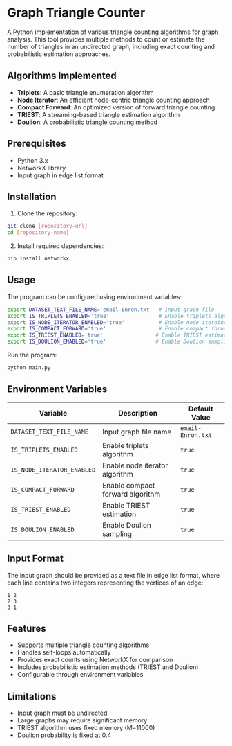 # Graph Triangle Counter

A Python implementation of various triangle counting algorithms for graph analysis. This tool provides multiple methods to count or estimate the number of triangles in an undirected graph, including exact counting and probabilistic estimation approaches.

## Algorithms Implemented

- **Triplets**: A basic triangle enumeration algorithm
- **Node Iterator**: An efficient node-centric triangle counting approach
- **Compact Forward**: An optimized version of forward triangle counting
- **TRIEST**: A streaming-based triangle estimation algorithm
- **Doulion**: A probabilistic triangle counting method

## Prerequisites

- Python 3.x
- NetworkX library
- Input graph in edge list format

## Installation

1. Clone the repository:
```bash
git clone [repository-url]
cd [repository-name]
```

2. Install required dependencies:
```bash
pip install networkx
```

## Usage

The program can be configured using environment variables:

```bash
export DATASET_TEXT_FILE_NAME='email-Enron.txt'  # Input graph file
export IS_TRIPLETS_ENABLED='true'                # Enable triplets algorithm
export IS_NODE_ITERATOR_ENABLED='true'           # Enable node iterator algorithm
export IS_COMPACT_FORWARD='true'                 # Enable compact forward algorithm
export IS_TRIEST_ENABLED='true'                 # Enable TRIEST estimation
export IS_DOULION_ENABLED='true'                # Enable Doulion sampling
```

Run the program:
```bash
python main.py
```

## Environment Variables

| Variable | Description | Default Value     |
|----------|-------------|-------------------|
| `DATASET_TEXT_FILE_NAME` | Input graph file name | `email-Enron.txt` |
| `IS_TRIPLETS_ENABLED` | Enable triplets algorithm | `true`            |
| `IS_NODE_ITERATOR_ENABLED` | Enable node iterator algorithm | `true`           |
| `IS_COMPACT_FORWARD` | Enable compact forward algorithm | `true`           |
| `IS_TRIEST_ENABLED` | Enable TRIEST estimation | `true`           |
| `IS_DOULION_ENABLED` | Enable Doulion sampling | `true`           |

## Input Format

The input graph should be provided as a text file in edge list format, where each line contains two integers representing the vertices of an edge:
```
1 2
2 3
3 1
```

## Features

- Supports multiple triangle counting algorithms
- Handles self-loops automatically
- Provides exact counts using NetworkX for comparison
- Includes probabilistic estimation methods (TRIEST and Doulion)
- Configurable through environment variables

## Limitations

- Input graph must be undirected
- Large graphs may require significant memory
- TRIEST algorithm uses fixed memory (M=11000)
- Doulion probability is fixed at 0.4